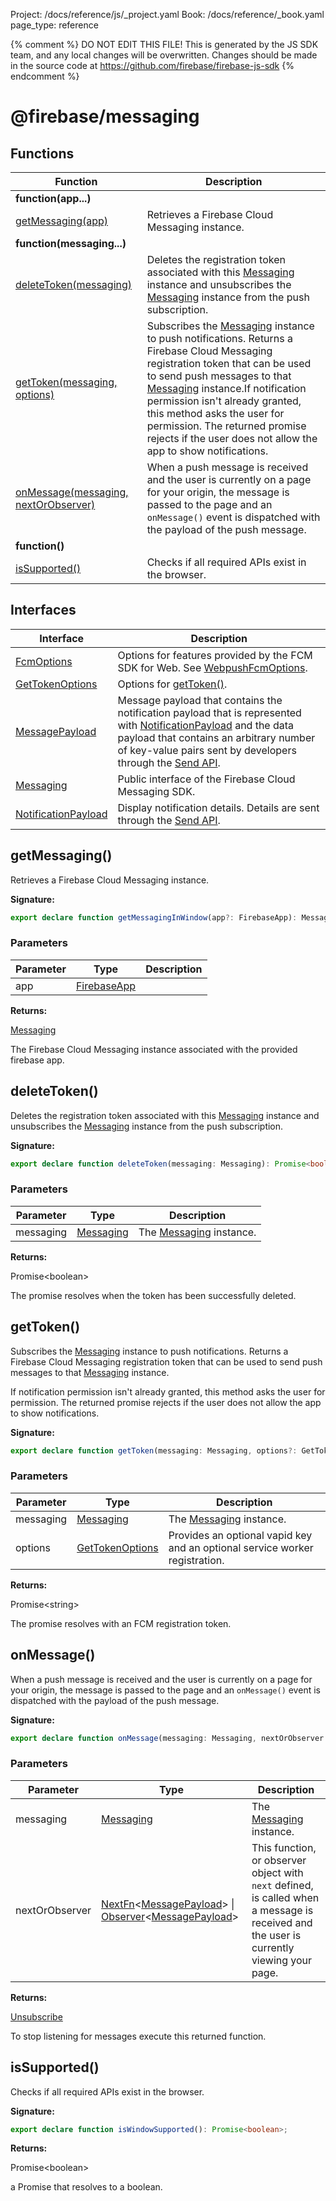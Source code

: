 Project: /docs/reference/js/_project.yaml
Book: /docs/reference/_book.yaml
page_type: reference

{% comment %}
DO NOT EDIT THIS FILE!
This is generated by the JS SDK team, and any local changes will be
overwritten. Changes should be made in the source code at
https://github.com/firebase/firebase-js-sdk
{% endcomment %}

# @firebase/messaging

## Functions

|  Function | Description |
|  --- | --- |
|  <b>function(app...)</b> |
|  [getMessaging(app)](./messaging_.md#getmessaging) | Retrieves a Firebase Cloud Messaging instance. |
|  <b>function(messaging...)</b> |
|  [deleteToken(messaging)](./messaging_.md#deletetoken) | Deletes the registration token associated with this [Messaging](./messaging_.messaging.md#messaging_interface) instance and unsubscribes the [Messaging](./messaging_.messaging.md#messaging_interface) instance from the push subscription. |
|  [getToken(messaging, options)](./messaging_.md#gettoken) | Subscribes the [Messaging](./messaging_.messaging.md#messaging_interface) instance to push notifications. Returns a Firebase Cloud Messaging registration token that can be used to send push messages to that [Messaging](./messaging_.messaging.md#messaging_interface) instance.<!-- -->If notification permission isn't already granted, this method asks the user for permission. The returned promise rejects if the user does not allow the app to show notifications. |
|  [onMessage(messaging, nextOrObserver)](./messaging_.md#onmessage) | When a push message is received and the user is currently on a page for your origin, the message is passed to the page and an <code>onMessage()</code> event is dispatched with the payload of the push message. |
|  <b>function()</b> |
|  [isSupported()](./messaging_.md#issupported) | Checks if all required APIs exist in the browser. |

## Interfaces

|  Interface | Description |
|  --- | --- |
|  [FcmOptions](./messaging_.fcmoptions.md#fcmoptions_interface) | Options for features provided by the FCM SDK for Web. See [WebpushFcmOptions](https://firebase.google.com/docs/reference/fcm/rest/v1/projects.messages#webpushfcmoptions)<!-- -->. |
|  [GetTokenOptions](./messaging_.gettokenoptions.md#gettokenoptions_interface) | Options for [getToken()](./messaging_.md#gettoken)<!-- -->. |
|  [MessagePayload](./messaging_.messagepayload.md#messagepayload_interface) | Message payload that contains the notification payload that is represented with [NotificationPayload](./messaging_.notificationpayload.md#notificationpayload_interface) and the data payload that contains an arbitrary number of key-value pairs sent by developers through the [Send API](https://firebase.google.com/docs/reference/fcm/rest/v1/projects.messages#notification)<!-- -->. |
|  [Messaging](./messaging_.messaging.md#messaging_interface) | Public interface of the Firebase Cloud Messaging SDK. |
|  [NotificationPayload](./messaging_.notificationpayload.md#notificationpayload_interface) | Display notification details. Details are sent through the [Send API](https://firebase.google.com/docs/reference/fcm/rest/v1/projects.messages#notification)<!-- -->. |

## getMessaging()

Retrieves a Firebase Cloud Messaging instance.

<b>Signature:</b>

```typescript
export declare function getMessagingInWindow(app?: FirebaseApp): Messaging;
```

### Parameters

|  Parameter | Type | Description |
|  --- | --- | --- |
|  app | [FirebaseApp](./app.firebaseapp.md#firebaseapp_interface) |  |

<b>Returns:</b>

[Messaging](./messaging_.messaging.md#messaging_interface)

The Firebase Cloud Messaging instance associated with the provided firebase app.

## deleteToken()

Deletes the registration token associated with this [Messaging](./messaging_.messaging.md#messaging_interface) instance and unsubscribes the [Messaging](./messaging_.messaging.md#messaging_interface) instance from the push subscription.

<b>Signature:</b>

```typescript
export declare function deleteToken(messaging: Messaging): Promise<boolean>;
```

### Parameters

|  Parameter | Type | Description |
|  --- | --- | --- |
|  messaging | [Messaging](./messaging_.messaging.md#messaging_interface) | The [Messaging](./messaging_.messaging.md#messaging_interface) instance. |

<b>Returns:</b>

Promise&lt;boolean&gt;

The promise resolves when the token has been successfully deleted.

## getToken()

Subscribes the [Messaging](./messaging_.messaging.md#messaging_interface) instance to push notifications. Returns a Firebase Cloud Messaging registration token that can be used to send push messages to that [Messaging](./messaging_.messaging.md#messaging_interface) instance.

If notification permission isn't already granted, this method asks the user for permission. The returned promise rejects if the user does not allow the app to show notifications.

<b>Signature:</b>

```typescript
export declare function getToken(messaging: Messaging, options?: GetTokenOptions): Promise<string>;
```

### Parameters

|  Parameter | Type | Description |
|  --- | --- | --- |
|  messaging | [Messaging](./messaging_.messaging.md#messaging_interface) | The [Messaging](./messaging_.messaging.md#messaging_interface) instance. |
|  options | [GetTokenOptions](./messaging_.gettokenoptions.md#gettokenoptions_interface) | Provides an optional vapid key and an optional service worker registration. |

<b>Returns:</b>

Promise&lt;string&gt;

The promise resolves with an FCM registration token.

## onMessage()

When a push message is received and the user is currently on a page for your origin, the message is passed to the page and an `onMessage()` event is dispatched with the payload of the push message.

<b>Signature:</b>

```typescript
export declare function onMessage(messaging: Messaging, nextOrObserver: NextFn<MessagePayload> | Observer<MessagePayload>): Unsubscribe;
```

### Parameters

|  Parameter | Type | Description |
|  --- | --- | --- |
|  messaging | [Messaging](./messaging_.messaging.md#messaging_interface) | The [Messaging](./messaging_.messaging.md#messaging_interface) instance. |
|  nextOrObserver | [NextFn](./util.md#nextfn)<!-- -->&lt;[MessagePayload](./messaging_.messagepayload.md#messagepayload_interface)<!-- -->&gt; \| [Observer](./util.observer.md#observer_interface)<!-- -->&lt;[MessagePayload](./messaging_.messagepayload.md#messagepayload_interface)<!-- -->&gt; | This function, or observer object with <code>next</code> defined, is called when a message is received and the user is currently viewing your page. |

<b>Returns:</b>

[Unsubscribe](./util.md#unsubscribe)

To stop listening for messages execute this returned function.

## isSupported()

Checks if all required APIs exist in the browser.

<b>Signature:</b>

```typescript
export declare function isWindowSupported(): Promise<boolean>;
```
<b>Returns:</b>

Promise&lt;boolean&gt;

a Promise that resolves to a boolean.

